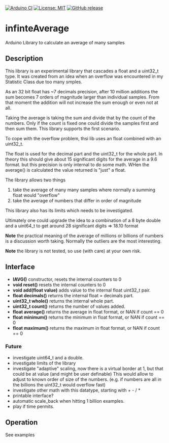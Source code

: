 
[![Arduino CI](https://github.com/RobTillaart/infiniteAverage/workflows/Arduino%20CI/badge.svg)](https://github.com/marketplace/actions/arduino_ci)
[![License: MIT](https://img.shields.io/badge/license-MIT-green.svg)](https://github.com/RobTillaart/infiniteAverage/blob/master/LICENSE)
[![GitHub release](https://img.shields.io/github/release/RobTillaart/infiniteAverage.svg?maxAge=3600)](https://github.com/RobTillaart/infiniteAverage/releases)


# infinteAverage

Arduino Library to calculate an average of many samples


## Description

This library is an experimental library that cascades a float and a uint32_t type.
It was created from an idea when an overflow was encountered in my Statistic Class
due too many smples. 

As an 32 bit float has ~7 decimals precision, after 10 million additions the sum
becomes 7 orders of magnitude larger than individual samples. From that moment
the addition will not increase the sum enough or even not at all.

Taking the average is taking the sum and divide that by the count of the numbers.
Only if the count is fixed one could divide the samples first and then sum them.
This library supports the first scenario.

To cope with the overflow problem, thsi lib uses an float combined with an uint32_t.

The float is used for the decimal part and the uint32_t for the whole part.
In theory this should give about 15 significant digits for the average in a 9.6 format.
but this precision is only internal to do some math. WHen the average() is calculated
the value returned is "just" a float.

The library allows two things
1. take the average of many many samples where normally a summing float would "overflow"
2. take the average of numbers that differ in order of magnitude

This library also has its limits which needs to be investigated.

Ultimately one could upgrade the idea to a combination of a 8 byte double and a uint64_t
to get around 28 significant digits => 18.10 format 

**Note** the practical meaning of the average of millions or billions of numbers 
is a discussion worth taking. Normally the outliers are the most interesting. 

**Note** the library is not tested, so use (with care) at your own risk.


## Interface

- **IAVG()** constructor, resets the internal counters to 0
- **void reset()** resets the internal counters to 0
- **void add(float value)** adds value to the internal float uint32_t pair.
- **float decimals()** returns the internal float = decimals part.
- **uint32_t whole()** returns the internal whole part.
- **uint32_t count()** returns the number of values added.
- **float average()** returns the average in float format, or NAN if count == 0
- **float minimum()** returns the minimum in float format, or NAN if count == 0
- **float maximum()** returns the maximum in float format, or NAN if count == 0


### Future

- investigate uint64_t and a double.
- investigate limits of the library
- investigate "adaptive" scaling, now there is a virtual border at 1, 
  but that could be at value (and might be user definable)
  This would allow to adjust to known order of size of the numbers.
  (e.g. if numbers are all in the billions the uint32_t would overflow fast)
- investigate other math with this datatype, starting with + - / * 
- printable interface?
- automatic scale_back when hitting 1 billion examples.
- play if time permits.


## Operation

See examples

